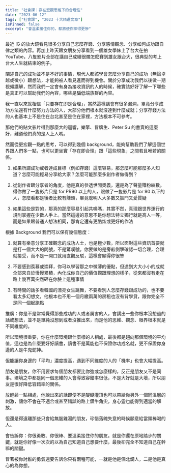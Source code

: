 ```yaml
---
title: "社會課｜存在宏觀思維下的合理性"
date: "2023-06-12"
tags: ["社會課", "2023 十大精選文章"]
isPinned: false
excerpt: "會溫柔接住你的，都將使你摔得更慘"
---
```


最近 IG 的放大鏡看見很多分享自己怎麼存錢、分享感情觀念、分享如何成功跟自律之類的內容。再加上昨天跟女朋友分享看到一個雄女學妹上了台大在拍 YouTube，八隻影片全部在講自己成績很爛怎麼賽到雄女跟台大，很典型的考上台大人生就結束的例子。

闡述自己的成功並不是不好的事情，現代人都該學會怎麼分享自己的成功（無論卓越或微小）跟想法，才能夠被人看見進而得到機會。關於分享成功我們以後做一期視頻講解，然而我們一定會有身為接收資訊的人的時候，確實該好好了解一下哪些是真正可以幫助我們的內容，哪些是騙低端族群的內容。

我一直以來就相信「只要存在即是合理」，當然這樣講會有很多漏洞，畢竟分享成功方法還有什麼努力方法的人，大部分他們根本就沒達到什麼成就；分享存錢方法的人也基本上不是住在台北甚至是住在家裡，方法根本不可參考。

那他們的貼文影片得到那麼大的迴響，樂擎、冒牌生、Peter Su 的書賣的這麼好，難道他們真的是人上人嗎。

然而從更宏觀一點的思考，可以得到幾個 background，能夠幫助我們了解這個世界跟人們多一點，也可以更坐實「存在即合理」跟「這些現象」之間若且唯若的關係。

1. 如果所謂成功或者達成目標（例如存錢）這麼容易，那怎麼可能那麼多人知道？怎麼可能輕易分享給大家？怎麼可能那麼多創作者做得到？

2. 從創作者跟分享者的角度，他是真的參透世間奧義，還是為了聲量賺粉絲數。得你做了一隻影片只是 for PR90 以上的人，跟做了一隻影片是 for 90 以下的人，怎麼看都是後者比較有賺頭，畢竟聰明人大多數又摳門又愛質疑

3. 如果這些是對的，那真的那麼容易引起共鳴嗎，其實不然，真理跟世界運行的規則掌握在少數人手上。當然這邊的意思不是你想法特立獨行就是高人一等，而是如果跟普通人想法相同，那肯定還有更酷炫或更好的作法

根據 Background 我們可以保有幾個態度：

1. 就算有樂意分享正確觀念的成功人士，也是極少數，所以面對這些資訊首要就是打一個大大的問號，不是驚嘆號。你要做的是旁敲側擊確認一切合理，合理就接受，而不是一開口就用直觀反駁，這樣會顯得你很笨

2. 不要感到羨慕或崇拜，你可以學習那之中微薄的優點，但達到大大小小的成就全部來自於慢慢累積，內化成你自己的價值觀跟理想的樣子，從來都沒有走在路上幾百萬突然砸在你臉上這種事情

3. 有時間的話多看韓國的漂亮女生跳舞，不要看別人怎麼存錢跟成功的，也不要看太多幻想文，他根本也不用一個月繳兩萬的房租也沒有背學貸，跟你完全不是同一個起跑點

推廣：你是不是常常覺得那些成功的人或者厲害的人，會講出一些你根本沒想過的話或想法，並不是單純沒想到或者沒推出來，而是他的思維、觀念、眼界根本就是不同維度的。

所以環境很重要，你在什麼環境跟什麼樣的人相處，最後都是趨向那個環境的平均值，這也是為什麼要好好讀書，讀書不是萬能也不保證你功成名就，更不保證你身邊的人是牛鬼蛇神。

但能讓你身邊的「平均」濃度提高，遇到不同維度的人的「機率」也會大幅提高。

朋友是朋友，你不用要求每個朋友都要比你強或怎麼樣的，反正是朋友又不是同事。環境之中都是同一個思維的人會導致容錯率很低，不是大好就是大壞，所以朋友是很好降低容錯率的關係。

放輕鬆一點相處，他說出來的話即便不是醍醐灌頂也可以帶給你另外一個同溫層的刺激，讓你不會在不適合或甚至錯誤的路上鑽牛角尖，身心靈也能得到適當的解放。

但還是得遠離那些只會給無腦雞湯的朋友，珍惜落魄失意的時候願意給當頭棒喝的人。

會告訴你：你很勇敢、你很棒、要溫柔接住你的朋友。就是你還在原地踏步的關鍵，就是你好像一次次的以為自己知道自己想要什麼，最後卻完全不知道自己在幹嘛的關鍵。

冒著被你討厭的勇氣還要告訴你只有兩種可能，一就是他是個北爛人，二是他是真心的為你想。